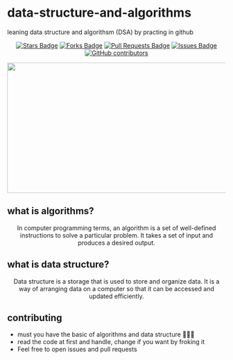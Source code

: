 # data-structure-and-algorithms


leaning data structure and algorithsm (DSA) by practing in github
<p align="center">
<a href="https://github.com/abhisheknaiidu/awesome-github-profile-readme/stargazers"><img src="https://img.shields.io/github/stars/alhashmicode/data-structure-and-algorithms" alt="Stars Badge"/></a>
<a href="https://github.com/abhisheknaiidu/awesome-github-profile-readme/network/members"><img src="https://img.shields.io/github/forks/alhashmicode/data-structure-and-algorithms" alt="Forks Badge"/></a>
<a href="https://github.com/abhisheknaiidu/awesome-github-profile-readme/pulls"><img src="https://img.shields.io/github/issues-pr/alhashmicode/data-structure-and-algorithms" alt="Pull Requests Badge"/></a>
<a href="https://github.com/abhisheknaiidu/awesome-github-profile-readme/issues"><img src="https://img.shields.io/github/issues/alhashmicode/data-structure-and-algorithms" alt="Issues Badge"/></a>
<a href="https://github.com/abhisheknaiidu/awesome-github-profile-readme/graphs/contributors"><img alt="GitHub contributors" src="https://img.shields.io/github/contributors/alhashmicode/data-structure-and-algorithms?color=2b9348"></a>
</p>
<p align="center">
  <img src="https://user-images.githubusercontent.com/75932477/116763707-764ee980-aa2f-11eb-8c9e-79a39ea36e0a.jpg" width="600" height="300">
</p>

## what is algorithms?

<p align="center">
          In computer programming terms, an algorithm is a set of well-defined instructions to solve a particular problem. It takes a set of input and produces a desired output.
 
 </p>

## what is data structure?

<p align="center">
        Data structure is a storage that is used to store and organize data. It is a way of arranging data on a computer so that it can be accessed and updated efficiently.
 </p>
 
 ## contributing 
 
 - must you have the basic of algorithms and data structure 🧠🦾🦾
 - read the code at first and handle, change if you want by froking it 
 - Feel free to open issues and pull requests
